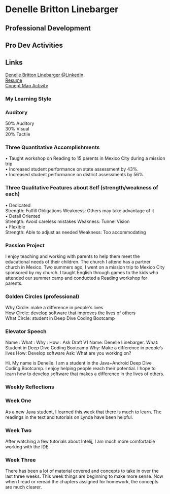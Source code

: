 # Denelle Britton Linebarger
## Professional Development

## Pro Dev Activities


## Links  
   
[Denelle Britton Linebarger @LinkedIn](https://www.linkedin.com/in/denelle-b-ba7629183/)  
[Resume](resume.md)  
[Conept Map Activity](conceptmap.pdf)  





### My Learning Style

### Auditory
50% Auditory  
30% Visual  
20% Tactile  


### Three Quantitative Accomplishments  
•	Taught workshop on Reading to 15 parents in Mexico City during a mission trip  
•	Increased student performance on state assessment by 43%.  
•	Increased student performance on district assessments by 56%.  

### Three Qualitative Features about Self (strength/weakness of each)  
•	Dedicated  
Strength: Fulfill Obligations   Weakness: Others may take advantage of it  
•	Detail Oriented  
Strength: Avoid careless mistakes Weakness: Tunnel Vision  
•	Flexible   
Strength: Able to adjust as needed Weakness: Too accommodating  


### Passion Project    
I enjoy teaching and working with parents to help them meet the educational needs of their children. The church I attend has a partner church in Mexico. Two summers ago, I went on a mission trip to Mexico City sponsored by my church. I taught English through games to the kids who attended our summer camp and conducted a Reading workshop for parents.  
	

### Golden Circles (professional)  

Why Circle: make a difference in people's lives  
How Circle: develop software that improves the lives of others  
What Circle: student in Deep Dive Coding Bootcamp

 
### Elevator Speech
Name : What : Why : How : Ask
Draft V1
Name:  Denelle Linebarger.
What:  Student in Deep Dive Coding Bootcamp
Why: Make a difference in people’s lives
How: Develop software
Ask: What are you working on?  

Hi. My name is Denelle. I am a student in the Java+Android Deep Dive Coding Bootcamp. I enjoy helping people reach their potential. I hope to learn how to develop software that makes a difference in the lives of others.


### Weekly Reflections

### Week One  
As a new Java student, I learned this week that there is much to learn. The readings in the text and tutorials on Lynda have been helpful.

### Week Two
After watching a few tutorials about Intelij, I am much more comfortable working with the IDE. 

### Week Three 
There has been a lot of material covered and concepts to take in over the last three weeks. This week things are beginning to make 
more sense.  Now when I read or reread the chapters assigned for homework, the concepts are much clearer.








